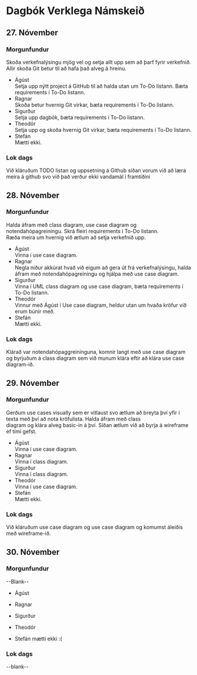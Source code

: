 # Dagbók Verklega Námskeið

## 27. Nóvember

### Morgunfundur
Skoða verkefnalýsingu mjög vel og setja allt upp sem að þarf fyrir verkefnið.  
Allir skoða Git betur til að hafa það alveg á hreinu.

- Ágúst  
  Setja upp nýtt project á GitHub til að halda utan um To-Do listann. Bæta requirements í To-Do listann.
- Ragnar  
  Skoða betur hvernig Git virkar, bæta requirements í To-Do listann.
- Sigurður  
  Setja upp dagbók, bæta requirements í To-Do listann.
- Theodór  
  Setja upp og skoða hvernig Git virkar, bæta requirements í To-Do listann.
- Stefán  
  Mætti ekki.

### Lok dags
Við kláruðum TODO listan og uppsetning á Github síðan vorum við að læra meira á github svo við það verður ekki vandamál í framtíðini


## 28. Nóvember

### Morgunfundur
Halda áfram með class diagram, use case diagram og notendahópagreiningu. Skrá fleiri requirements í To-Do listann.  
Ræða meira um hvernig við ætlum að setja verkefnið upp.  

- Ágúst  
  Vinna í use case diagram.
- Ragnar  
  Negla niður akkúrat hvað við eigum að gera út frá verkefnalýsingu, halda áfram með notendahópagreiningu og hjálpa með use case diagram.
- Sigurður  
  Vinna í UML class diagram og use case diagram, bæta requirements í To-Do listann.
- Theodór  
  Vinnur með Ágúst í Use case diagram, heldur utan um hvaða kröfur við erum búnir með.
- Stefán  
  Mætti ekki.

### Lok dags
Klárað var notendahópaggreininguna, komnir langt með use case diagram og byrjuðum á class diagram sem við munum klára eftir að klára use case diagram-ið.



## 29. Nóvember

### Morgunfundur
Gerðum use cases visually sem er vitlaust svo ætlum að breyta því yfir í texta með því að nota kröfulista. Halda áfram með class  
diagram og klára alveg basic-in á því. Síðan ætlum við að byrja á wireframe ef tími gefst.

- Ágúst  
  Vinna í use case diagram.
- Ragnar  
  Vinna í class diagram.
- Sigurður  
  Vinna í class diagram.
- Theodór  
  Vinna í use case diagram.
- Stefán  
  Mætti ekki.

### Lok dags
Við kláruðum use case diagram og use case diagram og komumst áleiðis með wireframe-ið.

## 30. Nóvember

### Morgunfundur 
--Blank--
- Ágúst

- Ragnar

- Sigurður

- Theodór

- Stefán
  mætti ekki :(

### Lok dags
--blank--
